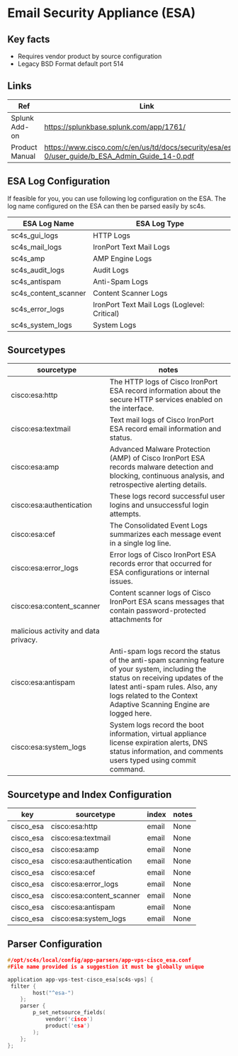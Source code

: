 # Email Security Appliance (ESA)

## Key facts

* Requires vendor product by source configuration
* Legacy BSD Format default port 514

## Links

| Ref            | Link                                                                                                    |
|----------------|---------------------------------------------------------------------------------------------------------|
| Splunk Add-on  | <https://splunkbase.splunk.com/app/1761/>                                                                |
| Product Manual | <https://www.cisco.com/c/en/us/td/docs/security/esa/esa14-0/user_guide/b_ESA_Admin_Guide_14-0.pdf> |

## ESA Log Configuration
If feasible for you, you can use following log configuration on the ESA.
The log name configured on the ESA can then be parsed easily by sc4s.

| ESA Log Name         | ESA Log Type                                 |
|----------------------|----------------------------------------------|
| sc4s_gui_logs        | HTTP Logs                                    |
| sc4s_mail_logs       | IronPort Text Mail Logs                      |
| sc4s_amp             | AMP Engine Logs                              |
| sc4s_audit_logs      | Audit Logs                                   |
| sc4s_antispam        | Anti-Spam Logs                               |
| sc4s_content_scanner | Content Scanner Logs                         |
| sc4s_error_logs      | IronPort Text Mail Logs (Loglevel: Critical) |
| sc4s_system_logs     | System Logs                                  |


## Sourcetypes

| sourcetype     | notes                                                                                                   |
|----------------|---------------------------------------------------------------------------------------------------------|
| cisco:esa:http     |  The HTTP logs of Cisco IronPort ESA record information about the secure HTTP services enabled on the interface.  |
| cisco:esa:textmail     |  Text mail logs of Cisco IronPort ESA record email information and status.  |
| cisco:esa:amp     |  Advanced Malware Protection (AMP) of Cisco IronPort ESA records malware detection and blocking, continuous analysis, and retrospective alerting details.   |
| cisco:esa:authentication     |  These logs record successful user logins and unsuccessful login attempts.   |
| cisco:esa:cef     |  The Consolidated Event Logs summarizes each message event in a single log line.  |
| cisco:esa:error_logs     |  Error logs of Cisco IronPort ESA records error that occurred for ESA configurations or internal issues.   |
| cisco:esa:content_scanner     |  Content scanner logs of Cisco IronPort ESA scans messages that contain password-protected attachments for
malicious activity and data privacy. |
| cisco:esa:antispam     |  Anti-spam logs record the status of the anti-spam scanning feature of your system, including the status on receiving updates of the latest anti-spam rules. Also, any logs related to the Context Adaptive Scanning Engine are logged here.  |
| cisco:esa:system_logs     |  System logs record the boot information, virtual appliance license expiration alerts, DNS status information, and comments users typed using commit command.  |

## Sourcetype and Index Configuration

| key            | sourcetype     | index          | notes          |
|----------------|----------------|----------------|----------------|
| cisco_esa    | cisco:esa:http    | email          | None     |
| cisco_esa    | cisco:esa:textmail    | email          | None     |
| cisco_esa    | cisco:esa:amp    | email          | None     |
| cisco_esa    | cisco:esa:authentication    | email          | None     |
| cisco_esa    | cisco:esa:cef    | email          | None     |
| cisco_esa    | cisco:esa:error_logs    | email          | None     |
| cisco_esa    | cisco:esa:content_scanner    | email          | None     |
| cisco_esa    | cisco:esa:antispam    | email          | None     |
| cisco_esa    | cisco:esa:system_logs    | email          | None     |

## Parser Configuration

```c
#/opt/sc4s/local/config/app-parsers/app-vps-cisco_esa.conf
#File name provided is a suggestion it must be globally unique

application app-vps-test-cisco_esa[sc4s-vps] {
 filter { 
        host("^esa-")
    }; 
    parser { 
        p_set_netsource_fields(
            vendor('cisco')
            product('esa')
        ); 
    };   
};

```
